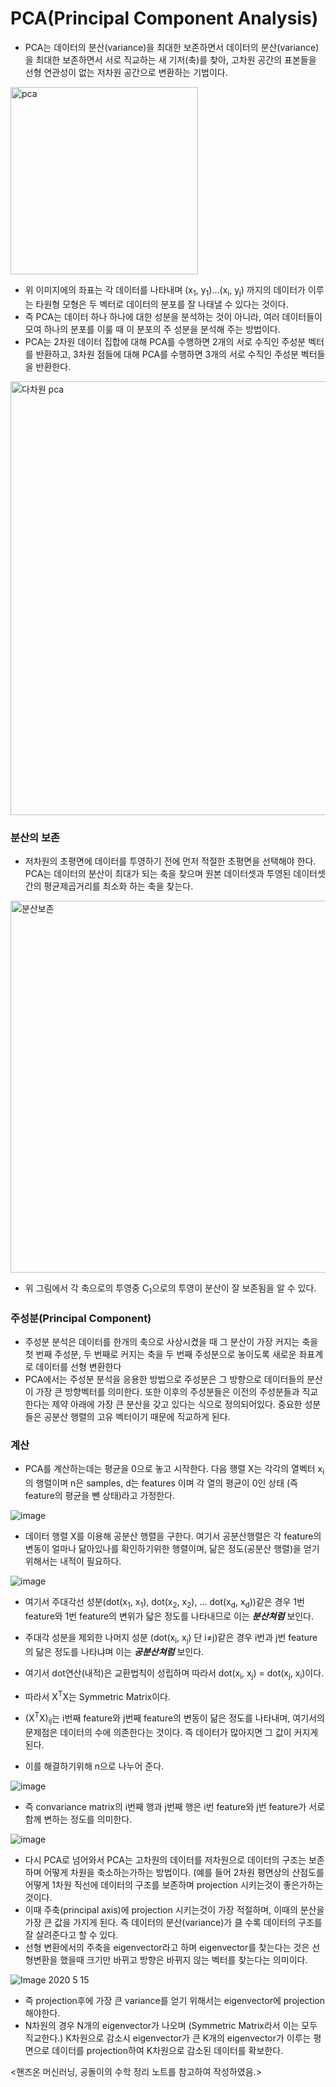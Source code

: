 # PCA(Principal Component Analysis)

* PCA는 데이터의 분산(variance)을 최대한 보존하면서 데이터의 분산(variance)을 최대한 보존하면서 서로 직교하는 새 기저(축)를 찾아, 고차원 공간의 표본들을 선형 연관성이 없는 저차원 공간으로 변환하는 기법이다.

<img width="300" alt="pca" src="https://user-images.githubusercontent.com/46274774/81775618-2201df80-9528-11ea-884d-41c99ab09187.png">

* 위 이미지에의 좌표는 각 데이터를 나타내며 (x<sub>1</sub>, y<sub>1</sub>)...(x<sub>i</sub>, y<sub>j</sub>) 까지의 데이터가 이루는 타원형 모형은 두 벡터로 데이터의 분포를 잘 나태낼 수 있다는 것이다.
* 즉 PCA는 데이터 하나 하나에 대한 성분을 분석하는 것이 아니라, 여러 데이터들이 모여 하나의 분포를 이룰 때 이 분포의 주 성분을 분석해 주는 방법이다.
* PCA는 2차원 데이터 집합에 대해 PCA를 수행하면 2개의 서로 수직인 주성분 벡터를 반환하고, 3차원 점들에 대해 PCA를 수행하면 3개의 서로 수직인 주성분 벡터들을 반환한다.
  
<img width="694" alt="다차원 pca" src="https://user-images.githubusercontent.com/46274774/81775802-773df100-9528-11ea-834a-c8b68c35df91.png">

### 분산의 보존
* 저차원의 초평면에 데이터를 투영하기 전에 먼저 적절한 초평면을 선택해야 한다. PCA는 데이터의 분산이 최대가 되는 축을 찾으며 원본 데이터셋과 투영된 데이터셋 간의 평균제곱거리를 최소화 하는 축을 찾는다.

<img width="595" alt="분산보존" src="https://user-images.githubusercontent.com/46274774/81775826-858c0d00-9528-11ea-9522-c92bf6897bcc.png">

* 위 그림에서 각 축으로의 투영중 C<sub>1</sub>으로의 투영이 분산이 잘 보존됨을 알 수 있다.

### 주성분(Principal Component)
* 주성분 분석은 데이터를 한개의 축으로 사상시켰을 때 그 분산이 가장 커지는 축을 첫 번째 주성분, 두 번째로 커지는 축을 두 번째 주성분으로 놓이도록 새로운 좌표계로 데이터를 선형 변환한다
* PCA에서는 주성분 분석을 응용한 방법으로 주성분은 그 방향으로 데이터들의 분산이 가장 큰 방향벡터를 의미한다. 또한 이후의 주성분들은 이전의 주성분들과 직교한다는 제약 아래에 가장 큰 분산을 갖고 있다는 식으로 정의되어있다. 중요한 성분들은 공분산 행렬의 고유 벡터이기 때문에 직교하게 된다.

### 계산
* PCA를 계산하는데는 평균을 0으로 놓고 시작한다. 다음 행렬 X는 각각의 열벡터 x<sub>i</sub>의 행렬이며 n은 samples, d는 features 이며 각 열의 평균이 0인 상태 (즉 feature의 평균을 뺀 상태)라고 가정한다.

![image](https://user-images.githubusercontent.com/46274774/82009857-68cc1280-96ab-11ea-88d0-5d83885b9d1a.png)
* 데이터 행렬 X를 이용해 공분산 행렬을 구한다. 여기서 공분산행렬은 각 feature의 변동이 얼마나 닮아있나를 확인하기위한 행렬이며, 닮은 정도(공분산 행렬)을 얻기 위해서는 내적이 필요하다.

![image](https://user-images.githubusercontent.com/46274774/82010371-db89bd80-96ac-11ea-92aa-1d83bc0b424e.png)


* 여기서 주대각선 성분(dot(x<sub>1</sub>, x<sub>1</sub>), dot(x<sub>2</sub>, x<sub>2</sub>), ... dot(x<sub>d</sub>, x<sub>d</sub>))같은 경우 1번 feature와 1번 feature의 변위가 닯은 정도를 나타내므로 이는 ***분산쳐럼*** 보인다.
* 주대각 성분을 제외한 나머지 성분 (dot(x<sub>i</sub>, x<sub>j</sub>) 단 i&ne;j)같은 경우 i번과 j번 feature의 닮은 정도를 나타냐며 이는 ***공분산쳐럼*** 보인다.
* 여기서 dot연산(내적)은 교환법칙이 성립하며 따라서 dot(x<sub>i</sub>, x<sub>j</sub>) = dot(x<sub>j</sub>, x<sub>i</sub>)이다.
* 따라서 X<sup>T</sup>X는 Symmetric Matrix이다.

* (X<sup>T</sup>X)<sub>ij</sub>는 i번째 feature와 j번째 feature의 변동이 닮은 정도를 나타내며, 여기서의 문제점은 데이터의 수에 의존한다는 것이다.
즉 데이터가 많아지면 그 값이 커지게 된다.
* 이를 해결하기위해 n으로 나누어 준다.

![image](https://user-images.githubusercontent.com/46274774/82011153-0b39c500-96af-11ea-8130-76e24a9bde64.png)

* 즉 convariance matrix의 i번째 행과 j번째 행은 i번 feature와 j번 feature가 서로 함께 변하는 정도를 의미한다.

![image](https://user-images.githubusercontent.com/46274774/82011371-ca8e7b80-96af-11ea-92ab-f61262b9b2a6.png)

* 다시 PCA로 넘어와서 PCA는 고차원의 데이터를 저차원으로 데이터의 구조는 보존하며 어떻게 차원을 축소하는가하는 방법이다. (예를 들어 2차원 평면상의 산점도를 어떻게 1차원 직선에 데이터의 구조를 보존하며 projection 시키는것이 좋은가하는 것이다.
* 이때 주축(principal axis)에 projection 시키는것이 가장 적절하며, 이때의 분산을 가장 큰 값을 가지게 된다. 즉 데이터의 분산(variance)가 클 수록 데이터의 구조를 잘 살려준다고 할 수 있다.
* 선형 변환에서의 주축을 eigenvector라고 하며 eigenvector를 찾는다는 것은 선형변환을 했을때 크기만 바뀌고 방향은 바뀌지 않는 벡터를 찾는다는 의미이다.

![Image 2020  5  15](https://user-images.githubusercontent.com/46274774/82011830-18f04a00-96b1-11ea-8adb-ae2fcda13ae0.png)

* 즉 projection후에 가장 큰 variance를 얻기 위해서는 eigenvector에 projection해야한다.
* N차원의 경우 N개의 eigenvector가 나오며 (Symmetric Matrix라서 이는 모두 직교한다.) K차원으로 감소시 eigenvector가 큰 K개의 eigenvector가 이루는 평면으로 데이터를 projection하여 K차원으로 감소된 데이터를 확보한다.

<핸즈온 머신러닝, 공돌이의 수학 정리 노트를 참고하여 작성하였음.>

